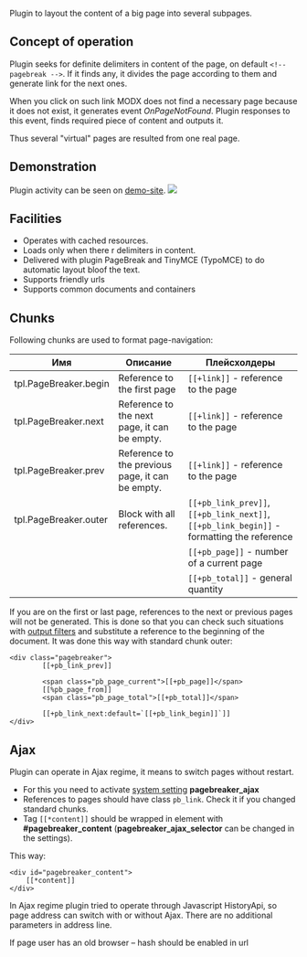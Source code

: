 Plugin to layout the content of a big page into several subpages.


## Concept of operation
Plugin seeks for definite delimiters in content of the page, on default `<!-- pagebreak -->`. If it finds any, it divides the page according to them and generate link for the next ones.

When you click on such link MODX does not find a necessary page because it does not exist, it generates event *OnPageNotFound*.
Plugin responses to this event, finds required piece of content and outputs it.

Thus several "virtual" pages are resulted from one real page.

## Demonstration
Plugin activity can be seen on [demo-site][1].
[![](http://st.bezumkin.ru/files/0/e/d/0ed53550272ad3c7d3860d18a0697762s.jpg)](http://st.bezumkin.ru/files/0/e/d/0ed53550272ad3c7d3860d18a0697762.png)

## Facilities
* Operates with cached resources.
* Loads only when there r delimiters in content.
* Delivered with plugin PageBreak and TinyMCE (TypoMCE) to do automatic layout bloof the text.
* Supports friendly urls
* Supports common documents and containers

## Chunks
Following chunks are used to format page-navigation:

Имя						| Описание											| Плейсхолдеры
------------------------|---------------------------------------------------|-----------------------------------
tpl.PageBreaker.begin	| Reference to the first page							| `[[+link]]` - reference to the page
tpl.PageBreaker.next	| Reference to the next page, it can be empty.	| `[[+link]]` - reference to the page
tpl.PageBreaker.prev	| Reference to the previous page, it can be empty.	| `[[+link]]` - reference to the page
tpl.PageBreaker.outer	| Block with all references.							| `[[+pb_link_prev]]`, `[[+pb_link_next]]`, `[[+pb_link_begin]]` - formatting the reference
						| 													| `[[+pb_page]]` - number of a current page
						| 													| `[[+pb_total]]` - general quantity


If you are on the first or last page, references to the next or previous pages will not be generated. This is done so that you can check such situations with [output filters][2] and substitute a reference to the beginning of the document. It was done this way with standard chunk outer:
```
<div class="pagebreaker">
		[[+pb_link_prev]]

		<span class="pb_page_current">[[+pb_page]]</span>
		[[%pb_page_from]]
		<span class="pb_page_total">[[+pb_total]]</span>

		[[+pb_link_next:default=`[[+pb_link_begin]]`]]
</div>
```

## Ajax
Plugin can operate in Ajax regime, it means to switch pages without restart.

* For this you need to activate [system setting][3] **pagebreaker_ajax**
* References to pages should have class `pb_link`. Check it if you changed standard chunks.
* Tag `[[*content]]` should be wrapped in element with **#pagebreaker_content** (**pagebreaker_ajax_selector** can be changed in the settings).

This way:
```
<div id="pagebreaker_content">
	[[*content]]
</div>
```

In Ajax regime plugin tried to operate through Javascript HistoryApi, so page address can switch with or without Ajax. There are no additional parameters in address line.

If page user has an old browser – hash should be enabled in url


[1]: http://demo.modx.pro/pagebreaker
[2]: /ru/02_Система/01_Основы/02_Фильтры_ввода_и_вывода.md
[3]: /ru/01_Компоненты/10_PageBreaker/02_Настройки.md
